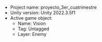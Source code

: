<!-- UNITY CODE ASSIST INSTRUCTIONS START -->
- Project name: proyecto_3er_cuatrimestre
- Unity version: Unity 2022.3.5f1
- Active game object:
  - Name: Vision
  - Tag: Untagged
  - Layer: Enemy
<!-- UNITY CODE ASSIST INSTRUCTIONS END -->